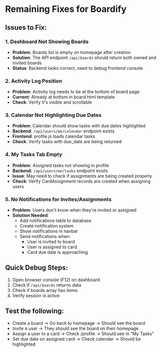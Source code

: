 # Remaining Fixes for Boardify

## Issues to Fix:

### 1. Dashboard Not Showing Boards
- **Problem**: Boards list is empty on homepage after creation
- **Solution**: The API endpoint `/api/boards` should return both owned and invited boards
- **Status**: Backend looks correct, need to debug frontend console

### 2. Activity Log Position
- **Problem**: Activity log needs to be at the bottom of board page
- **Current**: Already at bottom in board.html template
- **Check**: Verify it's visible and scrollable

### 3. Calendar Not Highlighting Due Dates
- **Problem**: Calendar should show tasks with due dates highlighted
- **Backend**: `/api/users/me/calendar` endpoint exists
- **Frontend**: profile.js loads calendar tasks
- **Check**: Verify tasks with due_date are being returned

### 4. My Tasks Tab Empty
- **Problem**: Assigned tasks not showing in profile
- **Backend**: `/api/users/me/tasks` endpoint exists
- **Issue**: May need to check if assignments are being created properly
- **Check**: Verify CardAssignment records are created when assigning users

### 5. No Notifications for Invites/Assignments
- **Problem**: Users don't know when they're invited or assigned
- **Solution Needed**: 
  - Add notifications table to database
  - Create notification system
  - Show notifications in navbar
  - Send notifications when:
    - User is invited to board
    - User is assigned to card
    - Card due date is approaching

## Quick Debug Steps:

1. Open browser console (F12) on dashboard
2. Check if `/api/boards` returns data
3. Check if boards array has items
4. Verify session is active

## Test the following:
- Create a board → Go back to homepage → Should see the board
- Invite a user → They should see the board on their homepage
- Assign a user to a card → Check /profile → Should see in "My Tasks"
- Set due date on assigned card → Check calendar → Should be highlighted
